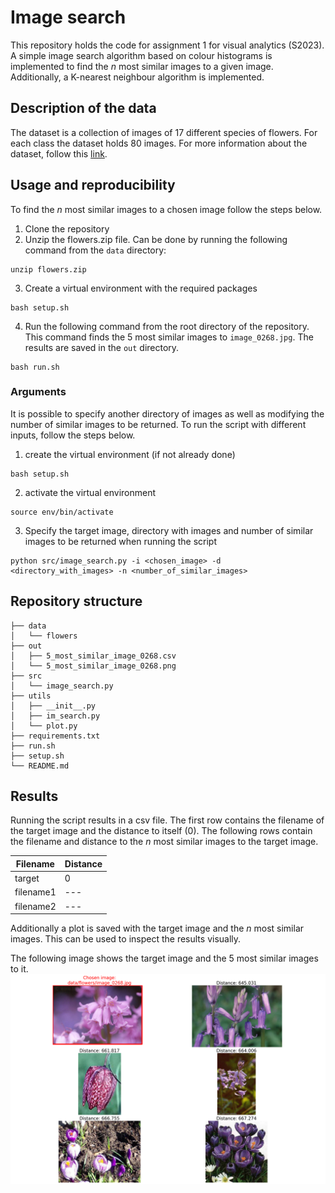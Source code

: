 # Image search
This repository holds the code for assignment 1 for visual analytics (S2023). A simple image search algorithm based on colour histograms is implemented to find the *n* most similar images to a given image. Additionally, a K-nearest neighbour algorithm is implemented. 

## Description of the data
The dataset is a collection of images of 17 different species of flowers. For each class the dataset holds 80 images. For more information about the dataset, follow this [link](https://www.robots.ox.ac.uk/~vgg/data/flowers/17/).

## Usage and reproducibility
To find the *n* most similar images to a chosen image follow the steps below.

1. Clone the repository
2. Unzip the flowers.zip file. Can be done by running the following command from the `data` directory:
````
unzip flowers.zip
````
3. Create a virtual environment with the required packages
````
bash setup.sh
````
4. Run the following command from the root directory of the repository. This command finds the 5 most similar images to `image_0268.jpg`. The results are saved in the `out` directory.
````
bash run.sh
````

### Arguments
It is possible to specify another directory of images as well as modifying the number of similar images to be returned. To run the script with different inputs, follow the steps below.
1. create the virtual environment (if not already done)
```
bash setup.sh
```
2. activate the virtual environment
```
source env/bin/activate
```
3. Specify the target image, directory with images and number of similar images to be returned when running the script
``` 
python src/image_search.py -i <chosen_image> -d <directory_with_images> -n <number_of_similar_images>
```

## Repository structure
```
├── data                                
│   └── flowers
├── out                                 
│   ├── 5_most_similar_image_0268.csv 
│   └── 5_most_similar_image_0268.png 
├── src
│   └── image_search.py                 
├── utils                               
│   ├── __init__.py                     
│   ├── im_search.py                 
│   └── plot.py   
├── requirements.txt    
├── run.sh   
├── setup.sh                       
└── README.md                           
```


## Results
Running the script results in a csv file. The first row contains the filename of the target image and the distance to itself (0). The following rows contain the filename and distance to the *n* most similar images to the target image.

|Filename|Distance|
|---|---|
|target|0|
|filename1|---|
|filename2|---|


Additionally a plot is saved with the target image and the *n* most similar images. This can be used to inspect the results visually.

The following image shows the target image and the 5 most similar images to it.
![result](out/5_most_similar_image_0268.png)

